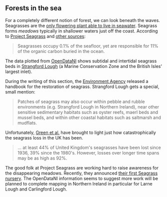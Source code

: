 ## Forests in the sea

For a completely different notion of forest, we can look beneath the waves. Seagrasses are the [only flowering plant able to live in seawater](https://www.wildlifetrusts.org/habitats/marine/seagrass#:~:text=Seagrasses%20are%20the%20only%20flowering,terrestrial%20grassland%20%E2%80%93%20an%20underwater%20meadow.&text=It%20has%20been%20calculated%20that,the%20ocean's%20total%20carbon%20absorption.). Seagrass forms *meadows* typically in shallower waters just off the coast. According to [Project Seagrass](https://www.projectseagrass.org/why-seagrass/) and [other sources](https://www.wildlifetrusts.org/natural-solutions-climate-change/seagrass):

> Seagrasses occupy 0.1% of the seafloor, yet are responsible for 11% of the organic carbon buried in the ocean.

The data plotted from [OpenDataNI](https://www.opendatani.gov.uk/dataset/subtidal-and-intertidal-seagrass-beds) shows subtidal and intertidal seagrass beds in [Strangford Lough](https://en.wikipedia.org/wiki/Strangford_Lough) (a Marine Conservation Zone and the British Isles' largest inlet).

During the writing of this section, the [Environment Agency](https://catchmentbasedapproach.org/learn/seagrass-restoration-handbook/) released a handbook for the restoration of seagrass. Strangford Lough gets a special, small mention:

> Patches of seagrass may also occur within pebble and rubble environments (e.g. Strangford Lough in Northern Ireland), near other sensitive sedimentary habitats such as oyster reefs, maerl beds and mussel beds, and within other coastal habitats such as saltmarsh and mudflats.

Unfortunately, [Green et al.](https://www.frontiersin.org/articles/10.3389/fpls.2021.629962/full) have brought to light just how catastrophically the seagrass loss in the UK has been. 

> ... at least 44% of United Kingdom's seagrasses have been lost since 1936, 39% since the 1980's. However, losses over longer time spans may be as high as 92%.

The good folk at Project Seagrass are working hard to raise awareness for the disappearing meadows. Recently, they announced [their first Seagrass nursery](https://www.projectseagrass.org/projects/seagrass-nursery-news-vol-1/). The OpenDataNI information seems to suggest more work will be planned to complete mapping in Northern Ireland in particular for Larne Lough and Carlingford Lough.

